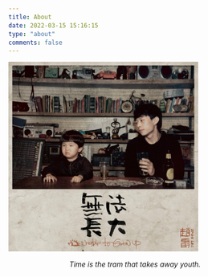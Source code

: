 ```yaml
---
title: About
date: 2022-03-15 15:16:15
type: "about"
comments: false
---
```


<img src="/images/wufazhangda.jpg" width="75%" height="75%">
<br/>
<p align="center">
<i>Time is the tram that takes away youth.</i>
</p>